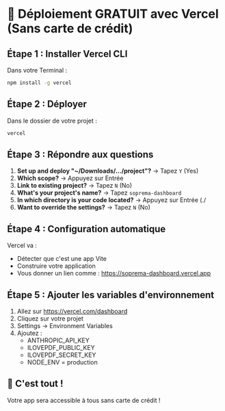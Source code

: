 # 🚀 Déploiement GRATUIT avec Vercel (Sans carte de crédit)

## Étape 1 : Installer Vercel CLI

Dans votre Terminal :
```bash
npm install -g vercel
```

## Étape 2 : Déployer

Dans le dossier de votre projet :
```bash
vercel
```

## Étape 3 : Répondre aux questions

1. **Set up and deploy "~/Downloads/.../project"?** → Tapez `Y` (Yes)
2. **Which scope?** → Appuyez sur Entrée
3. **Link to existing project?** → Tapez `N` (No)
4. **What's your project's name?** → Tapez `soprema-dashboard`
5. **In which directory is your code located?** → Appuyez sur Entrée (./
6. **Want to override the settings?** → Tapez `N` (No)

## Étape 4 : Configuration automatique

Vercel va :
- Détecter que c'est une app Vite
- Construire votre application
- Vous donner un lien comme : https://soprema-dashboard.vercel.app

## Étape 5 : Ajouter les variables d'environnement

1. Allez sur https://vercel.com/dashboard
2. Cliquez sur votre projet
3. Settings → Environment Variables
4. Ajoutez :
   - ANTHROPIC_API_KEY
   - ILOVEPDF_PUBLIC_KEY
   - ILOVEPDF_SECRET_KEY
   - NODE_ENV = production

## 🎉 C'est tout !

Votre app sera accessible à tous sans carte de crédit !